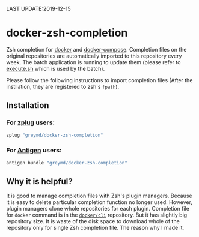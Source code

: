 LAST UPDATE:2019-12-15

# docker-zsh-completion
Zsh completion for [docker](http://docker.io) and [docker-compose](https://github.com/docker/compose).
Completion files on the original repositories are automatically imported to this repository every week. The batch application is running to update them (please refer to [execute.sh](/execute.sh) which is used by the batch).


Please follow the following instructions to import completion files (After the instllation, they are registered to zsh's `fpath`).

## Installation

### For [zplug](https://github.com/zplug/zplug) users:

```sh
zplug "greymd/docker-zsh-completion"
```

### For [Antigen](http://antigen.sharats.me/) users:

```sh
antigen bundle "greymd/docker-zsh-completion"
```

## Why it is helpful?
It is good to manage completion files with Zsh's plugin managers. Because it is easy to delete particular completion function no longer used.
However, plugin managers clone whole repositories for each plugin. Completion file for `docker` command is in the [`docker/cli`](https://github.com/docker/cli) repository. But it has slightly big repository size. It is waste of the disk space to download whole of the repository only for single Zsh completion file. The reason why I made it.
